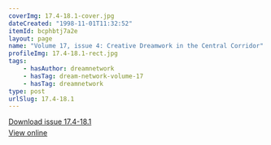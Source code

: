 ```yaml
---
coverImg: 17.4-18.1-cover.jpg
dateCreated: "1998-11-01T11:32:52"
itemId: bcphbtj7a2e
layout: page
name: "Volume 17, issue 4: Creative Dreamwork in the Central Corridor"
profileImg: 17.4-18.1-rect.jpg
tags:
    - hasAuthor: dreamnetwork
    - hasTag: dream-network-volume-17
    - hasTag: dreamnetwork
type: post
urlSlug: 17.4-18.1
---
```


<p style="margin-block-end: 5px; margin-block-start: 5px;"><a href="../files/pdfs/Volume_17/17.4-18.1-Dream-Network-Vol-17-No-4-and-18-No-1.pdf" download="">Download issue 17.4-18.1</a></p><p style="margin-block-end: 5px; margin-block-start: 5px;"><a href="../files/pdfs/Volume_17/17.4-18.1-Dream-Network-Vol-17-No-4-and-18-No-1.pdf">View online</a></p>
